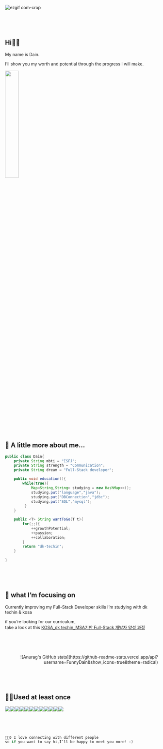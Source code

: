 ![ezgif com-crop](https://user-images.githubusercontent.com/116984988/228134936-cb07d3a5-7689-4f70-b2e6-beecac59fefb.gif)


<br>
<br>
<br>


    
## Hi✋🏻

My name is Dain. 

I’ll show you my worth and potential through the progress I will make.


<img src="https://static.vecteezy.com/system/resources/previews/000/227/853/large_2x/female-developer-vector.jpg" width = "30%"/>


<br>
<br>


## 🌈 A little more about me…

```java
public class Dain{
    private String mbti = "ISFJ";
    private String strength = "Communication";
    private String dream = "Full-Stack developer";

    public void education(){
        while(true){
            Map<String,String> studying = new HashMap<>();
            studying.put("language","java");
            studying.put("DBConnection","jdbc");
            studying.put("SQL","mysql");
         }
    }

    public <T> String wantToGo(T t){
        for(;;){
            ++growthPotential;
            ++passion;
            ++collaboration;
        }
        return "dk-techin";
    }
	
}
```
<br>
<br>
<br>

## 💛 what I’m focusing on

Currently improving my Full-Stack Developer skills I’m studying with dk techin & kosa

if you’re looking for our curriculum,   
take a look at this [KOSA_dk techin_MSA기반 Full-Stack 개발자 양성 과정](https://github.com/FunnyDain/kosa-education-summary)

<br>
<br>
<br>

<!-- <a href="버튼을 눌렀을 때 이동할 링크" target="_blank"></a> -->

<!-- dark, radical, merko, gruvbox, tokyonight, onedark, cobalt, synthwave, highcontrast, dracula -->

<!-- ## 🍀 Connection -->

<p align="right">
![Anurag's GitHub stats](https://github-readme-stats.vercel.app/api?username=FunnyDain&show_icons=true&theme=radical)
</p>

<br>
<br>
<br>

## 👍🏻Used at least once

<img src="https://img.shields.io/badge/Java-007396?style=flat-square&logo=java&logoColor=white"><img src="https://img.shields.io/badge/Spring-6DB33F?style=flat-square&logo=Spring&logoColor=white"><img src="https://img.shields.io/badge/HTML5-E34F26?style=flat-square&logo=HTML5&logoColor=white"><img src="https://img.shields.io/badge/JavaScript-F7DF1E?style=flat-square&logo=JavaScript&logoColor=white"/><img src="https://img.shields.io/badge/CSS3-1572B6?style=flat-square&logo=CSS3&logoColor=white"><img src="https://img.shields.io/badge/Python-3776AB?style=flat-square&logo=Python&logoColor=white"><img src="https://img.shields.io/badge/Flask-000000?style=flat-square&logo=Flask&logoColor=white"><img src="https://img.shields.io/badge/MySQL-4479A1?style=flat-square&logo=MySQL&logoColor=white"><img src="https://img.shields.io/badge/Oracle-F80000?style=flat-square&logo=Oracle&logoColor=white"><img src="https://img.shields.io/badge/React-61DAFB?style=flat-square&logo=React&logoColor=white"><img src="https://img.shields.io/badge/Bootstrap-7952B3?style=flat-square&logo=Bootstrap&logoColor=white"><img src="https://img.shields.io/badge/Anaconda-44A833?style=flat-square&logo=Anaconda&logoColor=white">

<br>
<br>
<br>

```java
💁🏻‍♀️ I love connecting with different people 
so if you want to say hi,I’ll be happy to meet you more! :)
```



